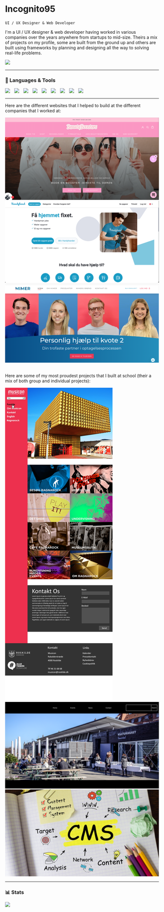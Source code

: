 <link href="https://cdn.jsdelivr.net/npm/bootstrap@5.2.3/dist/css/bootstrap.min.css" rel="stylesheet" integrity="sha384-rbsA2VBKQhggwzxH7pPCaAqO46MgnOM80zW1RWuH61DGLwZJEdK2Kadq2F9CUG65" crossorigin="anonymous">

# Incognito95
`UI / UX Designer & Web Developer`
<p>I'm a UI / UX designer & web developer having worked in various companies over the years anywhere from startups to mid-size. Theirs a mix of projects on my profile, some are built from the ground up and others are built using frameworks by planning and designing all the way to solving real-life problems.
</p>
<a href="https://www.linkedin.com/in/daniel-pedersen-14a180168/" target="_blank" alt="Linkedin">
    <img src="https://img.shields.io/badge/LinkedIn-0077B5?style=for-the-badge&logo=linkedin&logoColor=white">
</a>
<hr>

<h3>🧰 Languages & Tools</h3>
<img src="https://cdn.jsdelivr.net/gh/devicons/devicon/icons/html5/html5-plain.svg" width="40" class="mt-3" style="padding-right: 10px" />
<img src="https://cdn.jsdelivr.net/gh/devicons/devicon/icons/css3/css3-plain.svg" width="40" class="mt-3" style="padding-right: 10px"  />
<img src="https://cdn.jsdelivr.net/gh/devicons/devicon/icons/javascript/javascript-plain.svg" width="40" class="mt-3" style="padding-right: 10px" />
<img src="https://cdn.jsdelivr.net/gh/devicons/devicon/icons/react/react-original.svg" width="40" class="mt-3" style="padding-right: 10px" />
<img src="https://cdn.jsdelivr.net/gh/devicons/devicon/icons/vuejs/vuejs-original.svg" width="40" class="mt-3" style="padding-right: 10px"  />
<img src="https://cdn.jsdelivr.net/gh/devicons/devicon/icons/nodejs/nodejs-original.svg" width="40" class="mt-3" style="padding-right: 10px" />
<img src="https://cdn.jsdelivr.net/gh/devicons/devicon/icons/github/github-original.svg" width="40" class="mt-3" style="padding-right: 10px" />
<img src="https://cdn.jsdelivr.net/gh/devicons/devicon/icons/bootstrap/bootstrap-original.svg" width="40" class="mt-3" style="padding-right: 10px" />
<img src="https://cdn.jsdelivr.net/gh/devicons/devicon/icons/vuetify/vuetify-original.svg" width="40" class="mt-3" style="padding-right: 10px" />
<hr>

<p>Here are the different websites that I helped to build at the different companies that I worked at:</p>
<div class="text-center">
  <div class="row align-items-start">
    <div class="col">
      <img src="./images/beautyboosters.png" alt="BeautyBoosters"/>  
    </div>
    <div class="col">
       <img src="./images/handyhandy.png" alt="HandyHandy"/>
    </div>
    <div class="col">
       <img src="./images/mimer.png" alt="Mimer"/>
    </div>
  </div>
</div>

<p class="mt-5"><br>Here are some of my most proudest projects that I built at school (their a mix of both group and individual projects):
<div class="text-center">
  <div class="row align-items-start">
    <div class="col">
      <img src="./images/musicon.jpeg" alt="Musicon" />  
    </div>
    <div class="col">
       <img src="./images/kulturhuset.png" alt="Kulturhuset"/>
    </div>
    <div class="col">
       <img src="./images/cms.jpeg" alt="Content Management System"/>
    </div>
  </div>
</div>

<hr>

<h3>📊 Stats</h3>
<img src="https://github-readme-stats.vercel.app/api?username=incognito95&show_icons=true&theme=dark" />